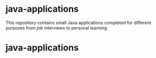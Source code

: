 # java-applications
This repository contains small Java applications completed for different purposes from job interviews to personal learning.
# java-applications
